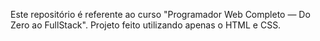 Este repositório é referente ao curso "Programador Web Completo — Do Zero ao FullStack".
Projeto feito utilizando apenas o HTML e CSS.
